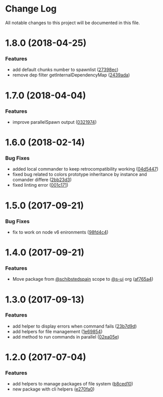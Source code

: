 # Change Log

All notable changes to this project will be documented in this file.

<a name="1.8.0"></a>
# 1.8.0 (2018-04-25)


### Features

* add default chunks number to spawnlist ([27398ec](https://github.com/SUI-Components/sui/commit/27398ec))
* remove dep filter getInternalDependencyMap ([2439ada](https://github.com/SUI-Components/sui/commit/2439ada))



<a name="1.7.0"></a>
# 1.7.0 (2018-04-04)


### Features

* improve parallelSpawn output ([0321974](https://github.com/SUI-Components/sui/commit/0321974))



<a name="1.6.0"></a>
# 1.6.0 (2018-02-14)


### Bug Fixes

* added local commander to keep retrocompatibility working ([04d5447](https://github.com/SUI-Components/sui/commit/04d5447))
* fixed bug related to colors prototype inheritance by instance and comander differe ([2bb23d3](https://github.com/SUI-Components/sui/commit/2bb23d3))
* fixed linting error ([001c171](https://github.com/SUI-Components/sui/commit/001c171))



<a name="1.5.0"></a>
# 1.5.0 (2017-09-21)


### Bug Fixes

* fix to work on node v6 enironments ([98fd4c4](https://github.com/SUI-Components/sui/commit/98fd4c4))



<a name="1.4.0"></a>
# 1.4.0 (2017-09-21)


### Features

* Move package from [@schibstedspain](https://github.com/schibstedspain) scope to [@s-ui](https://github.com/s-ui) org ([af765a4](https://github.com/SUI-Components/sui/commit/af765a4))



<a name="1.3.0"></a>
# 1.3.0 (2017-09-13)


### Features

* add helper to display errors when command fails ([23b7d9d](https://github.com/SUI-Components/sui/commit/23b7d9d))
* add helpers for file management ([1e69854](https://github.com/SUI-Components/sui/commit/1e69854))
* add method to run commands in parallel ([02ea05e](https://github.com/SUI-Components/sui/commit/02ea05e))



<a name="1.2.0"></a>
# 1.2.0 (2017-07-04)


### Features

* add helpers to manage packages of file system ([b8ced10](https://github.com/SUI-Components/sui/commit/b8ced10))
* new package with cli helpers ([e270fa0](https://github.com/SUI-Components/sui/commit/e270fa0))



